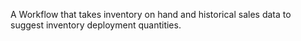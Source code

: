 A Workflow that takes inventory on hand and historical sales data to suggest inventory deployment quantities.
